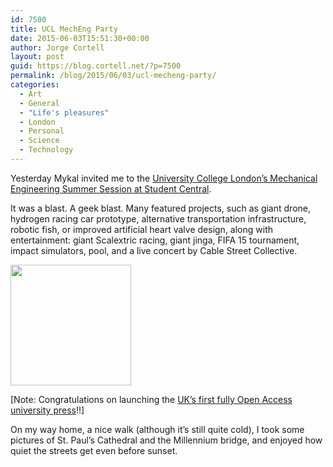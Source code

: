 ```yaml
---
id: 7500
title: UCL MechEng Party
date: 2015-06-03T15:51:30+00:00
author: Jorge Cortell
layout: post
guid: https://blog.cortell.net/?p=7500
permalink: /blog/2015/06/03/ucl-mecheng-party/
categories:
  - Art
  - General
  - "Life's pleasures"
  - London
  - Personal
  - Science
  - Technology
---
```

Yesterday Mykal invited me to the <a href="https://www.ucl.ac.uk/news/students/052015/052015-01052015-ucl-mecheng-to-host-summer-session" target="_blank">University College London’s Mechanical Engineering Summer Session at Student Central</a>.

It was a blast. A geek blast. Many featured projects, such as giant drone, hydrogen racing car prototype, alternative transportation infrastructure, robotic fish, or improved artificial heart valve design, along with entertainment: giant Scalextric racing, giant jinga, FIFA 15 tournament, impact simulators, pool, and a live concert by Cable Street Collective.

<img class="aligncenter" src="https://www.ucl.ac.uk/news/students/052015/cable-street-collective" alt="" width="193" height="193" />

[Note: Congratulations on launching the <a href="https://www.ucl.ac.uk/news/news-articles/0515/270515-ucl-press#sthash.kQIw0GG9.dpuf" target="_blank">UK’s first fully Open Access university press</a>!!]

On my way home, a nice walk (although it’s still quite cold), I took some pictures of St. Paul’s Cathedral and the Millennium bridge, and enjoyed how quiet the streets get even before sunset.